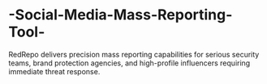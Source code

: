 # -Social-Media-Mass-Reporting-Tool-
 RedRepo delivers precision mass reporting capabilities for serious security teams, brand protection agencies, and high-profile influencers requiring immediate threat response.
